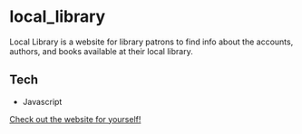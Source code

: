 # local_library

Local Library is a website for library patrons to find info about the accounts, authors, and books available at their local library.

## Tech
- Javascript

[Check out the website for yourself!](https://kyrapalmer.github.io/local_library/public/)
